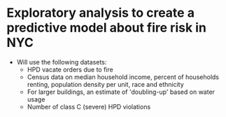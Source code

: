 # Exploratory analysis to create a predictive model about fire risk in NYC
* Will use the following datasets:
  - HPD vacate orders due to fire
  - Census data on median household income, percent of households renting, population density per unit, race and ethnicity
  - For larger buildings, an estimate of 'doubling-up' based on water usage
  - Number of class C (severe) HPD violations
